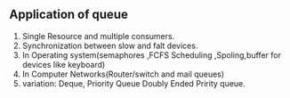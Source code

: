 ## Application of queue

1. Single Resource and multiple consumers.
2. Synchronization between slow and falt devices.
3. In Operating system(semaphores ,FCFS Scheduling ,Spoling,buffer for devices like keyboard)
4. In Computer Networks(Router/switch and mail queues)
5. variation: Deque, Priority Queue Doubly Ended Pririty queue.

